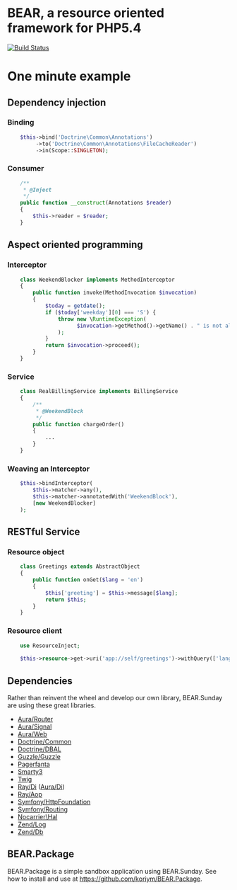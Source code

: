 BEAR, a resource oriented framework for PHP5.4
=============================

[![Build Status](https://secure.travis-ci.org/koriym/BEAR.Sunday.png?branch=master)](http://travis-ci.org/koriym/BEAR.Sunday)

One minute example
==================

Dependency injection
--------------------

### Binding
```php
    $this->bind('Doctrine\Common\Annotations')
         ->to('Doctrine\Common\Annotations\FileCacheReader')
         ->in(Scope::SINGLETON);
```

### Consumer
```php
    /**
     * @Inject
     */
    public function __construct(Annotations $reader)
    {
        $this->reader = $reader;
    }
```
Aspect oriented programming
--------------------------

### Interceptor
```php
    class WeekendBlocker implements MethodInterceptor
    {
        public function invoke(MethodInvocation $invocation)
        {
            $today = getdate();
            if ($today['weekday'][0] === 'S') {
                throw new \RuntimeException(
                      $invocation->getMethod()->getName() . " is not allowed on weekends!"
                );
            }
            return $invocation->proceed();
        }
    }
```
### Service
```php
    class RealBillingService implements BillingService
    {
        /**
         * @WeekendBlock
         */
        public function chargeOrder()
        {
            ...
        }
    }
```
### Weaving an Interceptor
```php
    $this->bindInterceptor(
        $this->matcher->any(),
        $this->matcher->annotatedWith('WeekendBlock'),
        [new WeekendBlocker]
    );
```

RESTful Service
-----------

### Resource object
```php
    class Greetings extends AbstractObject
    {
        public function onGet($lang = 'en')
        {
            $this['greeting'] = $this->message[$lang];
            return $this;
        }
    }
```

### Resource client

```php
    use ResourceInject;
    
    $this->resource->get->uri('app://self/greetings')->withQuery(['lang' => 'ja'])->eager->request();
```

Dependencies
------------
Rather than reinvent the wheel and develop our own library, BEAR.Sunday are using these great libraries.

 * [Aura/Router](https://github.com/auraphp/Aura.Router)
 * [Aura/Signal](https://github.com/auraphp/Aura.Signal)
 * [Aura/Web](https://github.com/auraphp/Aura.Web)
 * [Doctrine/Common](http://www.doctrine-project.org/projects/common)
 * [Doctrine/DBAL](http://www.doctrine-project.org/projects/dbal)
 * [Guzzle/Guzzle](http://guzzlephp.org/ "Guzzle")
 * [Pagerfanta](https://github.com/whiteoctober/Pagerfanta)
 * [Smarty3](http://www.smarty.net/)
 * [Twig](http://twig.sensiolabs.org/ "Twig")
 * [Ray/Di](https://github.com/koriym/Ray.Di) ([Aura/Di](https://github.com/auraphp/Aura.Di))
 * [Ray/Aop](https://github.com/koriym/Aop.Di)
 * [Symfony/HttpFoundation](https://github.com/symfony/HttpFoundation)
 * [Symfony/Routing](https://github.com/symfony/routing)
 * [Nocarrier\Hal](https://github.com/blongden/hal)
 * [Zend/Log](https://github.com/zendframework/Component_ZendLog)
 * [Zend/Db](https://github.com/zendframework/Component_ZendDb)

BEAR.Package
------------

BEAR.Package is a simple sandbox application using BEAR.Sunday.
See how to install and use at https://github.com/koriym/BEAR.Package.
